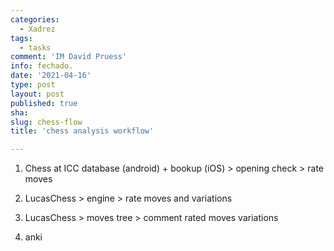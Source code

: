 ```yaml
---
categories:
  - Xadrez
tags:
  - tasks
comment: 'IM David Pruess'
info: fechado.
date: '2021-04-16'
type: post
layout: post
published: true
sha: 
slug: chess-flow
title: 'chess analysis workflow'

---
```

1. Chess at ICC database (android) + bookup (iOS) > opening check > rate moves

2. LucasChess > engine > rate moves and variations

3. LucasChess > moves tree > comment rated moves variations

4. anki
